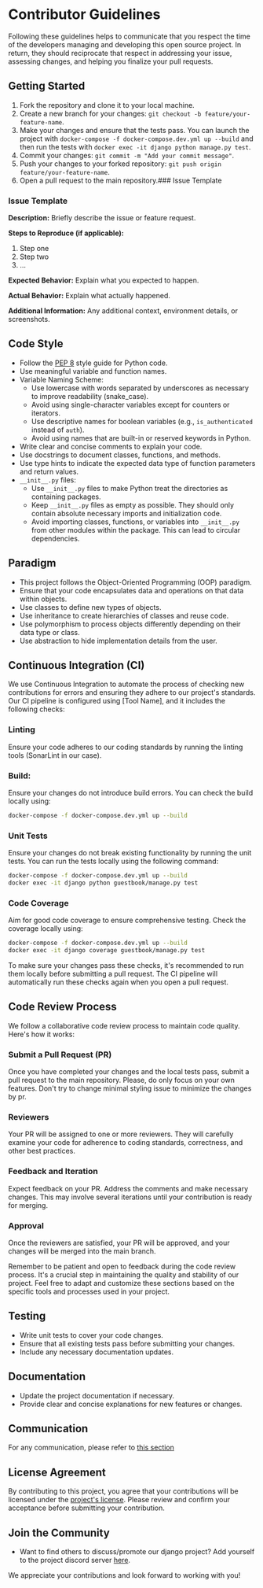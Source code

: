 # Contributor Guidelines

Following these guidelines helps to communicate that you respect the time of the developers managing and developing this open source project. In return, they should reciprocate that respect in addressing your issue, assessing changes, and helping you finalize your pull requests.

## Getting Started

1. Fork the repository and clone it to your local machine.
3. Create a new branch for your changes: `git checkout -b feature/your-feature-name`.
4. Make your changes and ensure that the tests pass. You can launch the project with `docker-compose -f docker-compose.dev.yml up --build` and then run the tests with `docker exec -it django python manage.py test`.
5. Commit your changes: `git commit -m "Add your commit message"`.
6. Push your changes to your forked repository: `git push origin feature/your-feature-name`.
7. Open a pull request to the main repository.### Issue Template

### Issue Template

**Description:**
Briefly describe the issue or feature request.

**Steps to Reproduce (if applicable):**
1. Step one
2. Step two
3. ...

**Expected Behavior:**
Explain what you expected to happen.

**Actual Behavior:**
Explain what actually happened.

**Additional Information:**
Any additional context, environment details, or screenshots.


## Code Style

- Follow the [PEP 8](https://www.python.org/dev/peps/pep-0008/) style guide for Python code.
- Use meaningful variable and function names.
- Variable Naming Scheme:
    - Use lowercase with words separated by underscores as necessary to improve readability (snake_case).
    - Avoid using single-character variables except for counters or iterators.
    - Use descriptive names for boolean variables (e.g., `is_authenticated` instead of `auth`).
    - Avoid using names that are built-in or reserved keywords in Python.
- Write clear and concise comments to explain your code.
- Use docstrings to document classes, functions, and methods.
- Use type hints to indicate the expected data type of function parameters and return values.
- `__init__.py` files:
    - Use `__init__.py` files to make Python treat the directories as containing packages.
    - Keep `__init__.py` files as empty as possible. They should only contain absolute necessary imports and initialization code.
    - Avoid importing classes, functions, or variables into `__init__.py` from other modules within the package. This can lead to circular dependencies.


## Paradigm

- This project follows the Object-Oriented Programming (OOP) paradigm.
- Ensure that your code encapsulates data and operations on that data within objects.
- Use classes to define new types of objects.
- Use inheritance to create hierarchies of classes and reuse code.
- Use polymorphism to process objects differently depending on their data type or class.
- Use abstraction to hide implementation details from the user.

## Continuous Integration (CI)
We use Continuous Integration to automate the process of checking new contributions for errors and ensuring they adhere to our project's standards. Our CI pipeline is configured using [Tool Name], and it includes the following checks:

### Linting
Ensure your code adheres to our coding standards by running the linting tools (SonarLint in our case). 

### Build:
Ensure your changes do not introduce build errors. You can check the build locally using:

```bash
docker-compose -f docker-compose.dev.yml up --build
```

### Unit Tests
Ensure your changes do not break existing functionality by running the unit tests. You can run the tests locally using the following command:

```bash
docker-compose -f docker-compose.dev.yml up --build
docker exec -it django python guestbook/manage.py test
```

### Code Coverage
Aim for good code coverage to ensure comprehensive testing. Check the coverage locally using:

```bash
docker-compose -f docker-compose.dev.yml up --build
docker exec -it django coverage guestbook/manage.py test
```

To make sure your changes pass these checks, it's recommended to run them locally before submitting a pull request. The CI pipeline will automatically run these checks again when you open a pull request.

## Code Review Process
We follow a collaborative code review process to maintain code quality. Here's how it works:

### Submit a Pull Request (PR)
Once you have completed your changes and the local tests pass, submit a pull request to the main repository.
Please, do only focus on your own features. Don't try to change minimal styling issue to minimize the changes by pr.

### Reviewers
Your PR will be assigned to one or more reviewers. They will carefully examine your code for adherence to coding standards, correctness, and other best practices.

### Feedback and Iteration
Expect feedback on your PR. Address the comments and make necessary changes. This may involve several iterations until your contribution is ready for merging.

### Approval
Once the reviewers are satisfied, your PR will be approved, and your changes will be merged into the main branch.

Remember to be patient and open to feedback during the code review process. It's a crucial step in maintaining the quality and stability of our project.
Feel free to adapt and customize these sections based on the specific tools and processes used in your project.

## Testing

- Write unit tests to cover your code changes.
- Ensure that all existing tests pass before submitting your changes.
- Include any necessary documentation updates.

## Documentation

- Update the project documentation if necessary.
- Provide clear and concise explanations for new features or changes.

## Communication

For any communication, please refer to [this section](https://github.com/UNamurCSFaculty/2324_INFOM126_GROUPE_06/blob/main/README.md#contacting-us)

## License Agreement

By contributing to this project, you agree that your contributions will be licensed under the [project's license](). Please review and confirm your acceptance before submitting your contribution.

## Join the Community
- Want to find others to discuss/promote our django project? Add yourself to the project discord server [here](https://discord.gg/).

We appreciate your contributions and look forward to working with you!
